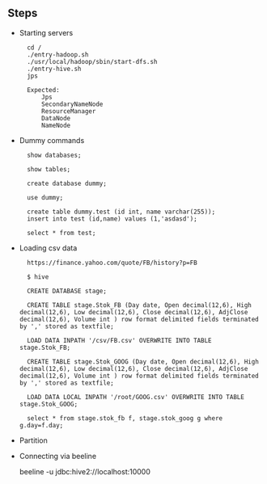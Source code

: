 ## Steps

- Starting servers

        cd /
        ./entry-hadoop.sh
        ./usr/local/hadoop/sbin/start-dfs.sh 
        ./entry-hive.sh
        jps

        Expected:
            Jps
            SecondaryNameNode
            ResourceManager
            DataNode
            NameNode

- Dummy commands

        show databases;

        show tables;

        create database dummy;

        use dummy;

        create table dummy.test (id int, name varchar(255));
        insert into test (id,name) values (1,'asdasd');

        select * from test;

- Loading csv data

        https://finance.yahoo.com/quote/FB/history?p=FB

        $ hive

        CREATE DATABASE stage;

        CREATE TABLE stage.Stok_FB (Day date, Open decimal(12,6), High decimal(12,6), Low decimal(12,6), Close decimal(12,6), AdjClose decimal(12,6), Volume int ) row format delimited fields terminated by ',' stored as textfile;

        LOAD DATA INPATH '/csv/FB.csv' OVERWRITE INTO TABLE stage.Stok_FB;

        CREATE TABLE stage.Stok_GOOG (Day date, Open decimal(12,6), High decimal(12,6), Low decimal(12,6), Close decimal(12,6), AdjClose decimal(12,6), Volume int ) row format delimited fields terminated by ',' stored as textfile;

        LOAD DATA LOCAL INPATH '/root/GOOG.csv' OVERWRITE INTO TABLE stage.Stok_GOOG;

        select * from stage.stok_fb f, stage.stok_goog g where g.day=f.day;

- Partition        

- Connecting via beeline

    beeline -u jdbc:hive2://localhost:10000